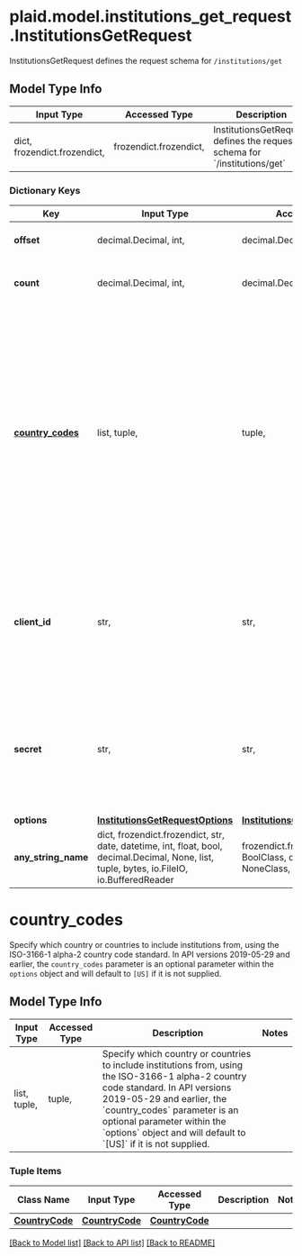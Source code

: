 # plaid.model.institutions_get_request.InstitutionsGetRequest

InstitutionsGetRequest defines the request schema for `/institutions/get`

## Model Type Info
Input Type | Accessed Type | Description | Notes
------------ | ------------- | ------------- | -------------
dict, frozendict.frozendict,  | frozendict.frozendict,  | InstitutionsGetRequest defines the request schema for &#x60;/institutions/get&#x60; | 

### Dictionary Keys
Key | Input Type | Accessed Type | Description | Notes
------------ | ------------- | ------------- | ------------- | -------------
**offset** | decimal.Decimal, int,  | decimal.Decimal,  | The number of Institutions to skip. | 
**count** | decimal.Decimal, int,  | decimal.Decimal,  | The total number of Institutions to return. | 
**[country_codes](#country_codes)** | list, tuple,  | tuple,  | Specify which country or countries to include institutions from, using the ISO-3166-1 alpha-2 country code standard.  In API versions 2019-05-29 and earlier, the &#x60;country_codes&#x60; parameter is an optional parameter within the &#x60;options&#x60; object and will default to &#x60;[US]&#x60; if it is not supplied.  | 
**client_id** | str,  | str,  | Your Plaid API &#x60;client_id&#x60;. The &#x60;client_id&#x60; is required and may be provided either in the &#x60;PLAID-CLIENT-ID&#x60; header or as part of a request body. | [optional] 
**secret** | str,  | str,  | Your Plaid API &#x60;secret&#x60;. The &#x60;secret&#x60; is required and may be provided either in the &#x60;PLAID-SECRET&#x60; header or as part of a request body. | [optional] 
**options** | [**InstitutionsGetRequestOptions**](InstitutionsGetRequestOptions.md) | [**InstitutionsGetRequestOptions**](InstitutionsGetRequestOptions.md) |  | [optional] 
**any_string_name** | dict, frozendict.frozendict, str, date, datetime, int, float, bool, decimal.Decimal, None, list, tuple, bytes, io.FileIO, io.BufferedReader | frozendict.frozendict, str, BoolClass, decimal.Decimal, NoneClass, tuple, bytes, FileIO | any string name can be used but the value must be the correct type | [optional]

# country_codes

Specify which country or countries to include institutions from, using the ISO-3166-1 alpha-2 country code standard.  In API versions 2019-05-29 and earlier, the `country_codes` parameter is an optional parameter within the `options` object and will default to `[US]` if it is not supplied. 

## Model Type Info
Input Type | Accessed Type | Description | Notes
------------ | ------------- | ------------- | -------------
list, tuple,  | tuple,  | Specify which country or countries to include institutions from, using the ISO-3166-1 alpha-2 country code standard.  In API versions 2019-05-29 and earlier, the &#x60;country_codes&#x60; parameter is an optional parameter within the &#x60;options&#x60; object and will default to &#x60;[US]&#x60; if it is not supplied.  | 

### Tuple Items
Class Name | Input Type | Accessed Type | Description | Notes
------------- | ------------- | ------------- | ------------- | -------------
[**CountryCode**](CountryCode.md) | [**CountryCode**](CountryCode.md) | [**CountryCode**](CountryCode.md) |  | 

[[Back to Model list]](../../README.md#documentation-for-models) [[Back to API list]](../../README.md#documentation-for-api-endpoints) [[Back to README]](../../README.md)

